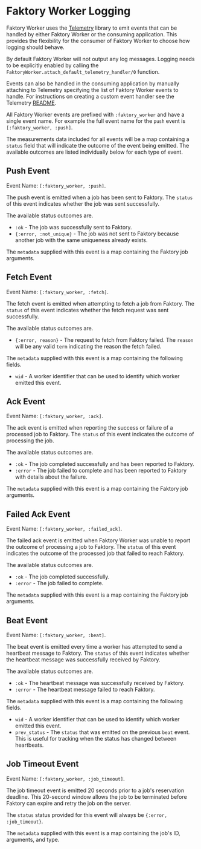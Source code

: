 # Faktory Worker Logging

Faktory Worker uses the [Telemetry](https://github.com/beam-telemetry/telemetry) library to emit events that can be handled by either Faktory Worker or the consuming application. This provides the flexibility for the consumer of Faktory Worker to choose how logging should behave.

By default Faktory Worker will not output any log messages. Logging needs to be explicitly enabled by calling the `FaktoryWorker.attach_default_telemetry_handler/0` function.

Events can also be handled in the consuming application by manually attaching to Telemetry specifying the list of Faktory Worker events to handle. For instructions on creating a custom event handler see the Telemetry [README](https://github.com/beam-telemetry/telemetry/blob/master/README.md).

All Faktory Worker events are prefixed with `:faktory_worker` and have a single event name. For example the full event name for the `push` event is `[:faktory_worker, :push]`.

The measurements data included for all events will be a map containing a `status` field that will indicate the outcome of the event being emitted. The available outcomes are listed individually below for each type of event.

## Push Event

Event Name: `[:faktory_worker, :push]`.

The push event is emitted when a job has been sent to Faktory. The `status` of this event indicates whether the job was sent successfully.

The available status outcomes are.
- `:ok` - The job was successfully sent to Faktory.
- `{:error, :not_unique}` - The job was not sent to Faktory because another job with the same uniqueness already exists.

The `metadata` supplied with this event is a map containing the Faktory job arguments.

## Fetch Event

Event Name: `[:faktory_worker, :fetch]`.

The fetch event is emitted when attempting to fetch a job from Faktory. The `status` of this event indicates whether the fetch request was sent successfully.

The available status outcomes are.
- `{:error, reason}` - The request to fetch from Faktory failed. The `reason` will be any valid `term` indicating the reason the fetch failed.

The `metadata` supplied with this event is a map containing the following fields.
- `wid` - A worker identifier that can be used to identify which worker emitted this event.

## Ack Event

Event Name: `[:faktory_worker, :ack]`.

The ack event is emitted when reporting the success or failure of a processed job to Faktory. The `status` of this event indicates the outcome of processing the job.

The available status outcomes are.
- `:ok` - The job completed successfully and has been reported to Faktory.
- `:error` - The job failed to complete and has been reported to Faktory with details about the failure.

The `metadata` supplied with this event is a map containing the Faktory job arguments.

## Failed Ack Event

Event Name: `[:faktory_worker, :failed_ack]`.

The failed ack event is emitted when Faktory Worker was unable to report the outcome of processing a job to Faktory. The `status` of this event indicates the outcome of the processed job that failed to reach Faktory.

The available status outcomes are.
- `:ok` - The job completed successfully.
- `:error` - The job failed to complete.

The `metadata` supplied with this event is a map containing the Faktory job arguments.

## Beat Event

Event Name: `[:faktory_worker, :beat]`.

The beat event is emitted every time a worker has attempted to send a heartbeat message to Faktory. The `status` of this event indicates whether the heartbeat message was successfully received by Faktory.

The available status outcomes are.
- `:ok` - The heartbeat message was successfully received by Faktory.
- `:error` - The heartbeat message failed to reach Faktory.

The `metadata` supplied with this event is a map containing the following fields.
- `wid` - A worker identifier that can be used to identify which worker emitted this event.
- `prev_status` - The `status` that was emitted on the previous `beat` event. This is useful for tracking when the status has changed between heartbeats.

## Job Timeout Event

Event Name: `[:faktory_worker, :job_timeout]`.

The job timeout event is emitted 20 seconds prior to a job's reservation deadline. This 20-second window allows the job to be terminated before Faktory can expire and retry the job on the server.

The `status` status provided for this event will always be `{:error, :job_timeout}`.

The `metadata` supplied with this event is a map containing the job's ID, arguments, and type.
